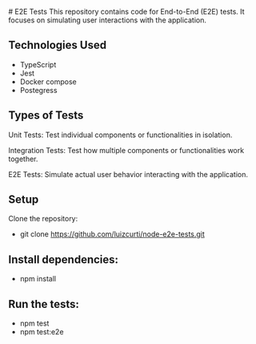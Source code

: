 # E2E Tests
This repository contains code for End-to-End (E2E) tests. It focuses on simulating user interactions with the application.

## Technologies Used
* TypeScript
* Jest
* Docker compose
* Postegress

## Types of Tests
Unit Tests: Test individual components or functionalities in isolation.

Integration Tests: Test how multiple components or functionalities work together.

E2E Tests: Simulate actual user behavior interacting with the application.

## Setup
Clone the repository:
* git clone https://github.com/luizcurti/node-e2e-tests.git

## Install dependencies:
* npm install

## Run the tests:
* npm test
* npm test:e2e
